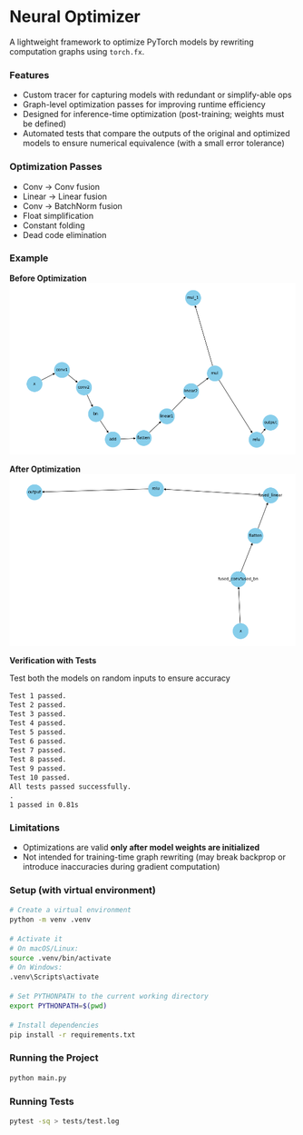 # Neural Optimizer

A lightweight framework to optimize PyTorch models by rewriting computation graphs using `torch.fx`.  

### Features
- Custom tracer for capturing models with redundant or simplify-able ops
- Graph-level optimization passes for improving runtime efficiency
- Designed for inference-time optimization (post-training; weights must be defined)
- Automated tests that compare the outputs of the original and optimized models to ensure numerical equivalence (with a small error tolerance)

### Optimization Passes
- Conv → Conv fusion
- Linear → Linear fusion
- Conv → BatchNorm fusion
- Float simplification
- Constant folding
- Dead code elimination

### Example

**Before Optimization**  
![Before Optimization.png](images/Before_Optimization.png)

**After Optimization**    
![After Optimization.png](images/After_Optimization.png)

**Verification with Tests**

Test both the models on random inputs to ensure accuracy

```
Test 1 passed.
Test 2 passed.
Test 3 passed.
Test 4 passed.
Test 5 passed.
Test 6 passed.
Test 7 passed.
Test 8 passed.
Test 9 passed.
Test 10 passed.
All tests passed successfully.
.
1 passed in 0.81s
```

### Limitations
- Optimizations are valid **only after model weights are initialized**
- Not intended for training-time graph rewriting (may break backprop or introduce inaccuracies during gradient computation)


### Setup (with virtual environment)

```bash
# Create a virtual environment
python -m venv .venv

# Activate it
# On macOS/Linux:
source .venv/bin/activate
# On Windows:
.venv\Scripts\activate

# Set PYTHONPATH to the current working directory
export PYTHONPATH=$(pwd)

# Install dependencies
pip install -r requirements.txt
```

### Running the Project
```bash
python main.py
```

### Running Tests
```bash
pytest -sq > tests/test.log
```


